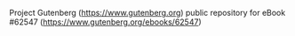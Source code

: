 Project Gutenberg (https://www.gutenberg.org) public repository for eBook #62547 (https://www.gutenberg.org/ebooks/62547)

